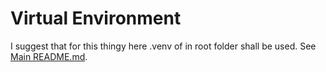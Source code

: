 # Virtual Environment

I suggest that for this thingy here .venv of in root folder shall be used.
See [Main README.md](../README.md).
